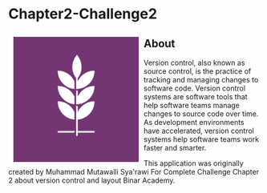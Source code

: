 # Chapter2-Challenge2

<img src="logo.png" align="left"
width="250" hspace="10" vspace="10">

## About
Version control, also known as source control, is the practice of tracking and managing changes to software code. 
Version control systems are software tools that help software teams manage changes to source code over time. 
As development environments have accelerated, version control systems help software teams work faster and smarter.

This application was originally created by Muhammad Mutawalli Sya'rawi For Complete Challenge Chapter 2 about version control and layout Binar Academy.
